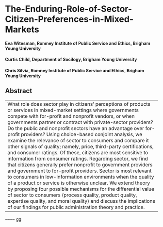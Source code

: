 # The-Enduring-Role-of-Sector-Citizen-Preferences-in-Mixed-Markets
#### **Eva Witesman**, Romney Institute of Public Service and Ethics, Brigham Young University
#### **Curtis Child**, Department of Socilogy, Brigham Young University
#### **Chris Silvia**, Romney Institute of Public Service and Ethics, Brigham Young University


## Abstract
<table><tr><td>  
What role does sector play in citizens’ perceptions of products or services in mixed-market settings where governments compete with for-profit and nonprofit vendors, or when governments partner or contract with private-sector providers? Do the public and nonprofit sectors have an advantage over for-profit providers? Using choice-based conjoint analysis, we examine the relevance of sector to consumers and compare it other signals of quality; namely, price, third-party certifications, and consumer ratings. Of these, citizens are most sensitive to information from consumer ratings. Regarding sector, we find that citizens generally prefer nonprofit to government providers and government to for-profit providers. Sector is most relevant to consumers in low-information environments when the quality of a product or service is otherwise unclear. We extend theory by proposing four possible mechanisms for the differential value of sector to consumers (process quality, product quality, expertise quality, and moral quality) and discuss the implications of our findings for public administration theory and practice. 
</td></tr></table>
-----
gg
  
